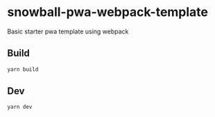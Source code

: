 # snowball-pwa-webpack-template

Basic starter pwa template using webpack

## Build

```sh
yarn build
```

## Dev

```sh
yarn dev
```
